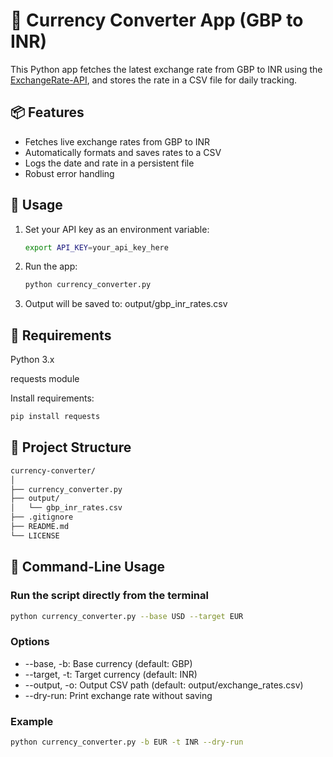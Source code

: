 # 💱 Currency Converter App (GBP to INR)

This Python app fetches the latest exchange rate from GBP to INR using the [ExchangeRate-API](https://www.exchangerate-api.com/), and stores the rate in a CSV file for daily tracking.

## 📦 Features
- Fetches live exchange rates from GBP to INR
- Automatically formats and saves rates to a CSV
- Logs the date and rate in a persistent file
- Robust error handling

## 🚀 Usage

1. Set your API key as an environment variable:
   ```bash
   export API_KEY=your_api_key_here
    ```
2. Run the app:
    ```bash
    python currency_converter.py
    ```
3. Output will be saved to: output/gbp_inr_rates.csv

## 🧾 Requirements
Python 3.x

requests module

Install requirements:
```bash
pip install requests
```
## 📁 Project Structure
```bash
currency-converter/
│
├── currency_converter.py
├── output/
│   └── gbp_inr_rates.csv
├── .gitignore
├── README.md
└── LICENSE
```

## 🔧 Command-Line Usage

### Run the script directly from the terminal
```bash
python currency_converter.py --base USD --target EUR
```

### Options
* --base, -b: Base currency (default: GBP)
* --target, -t: Target currency (default: INR)
* --output, -o: Output CSV path (default: output/exchange_rates.csv)
* --dry-run: Print exchange rate without saving

### Example
```bash
python currency_converter.py -b EUR -t INR --dry-run
```
